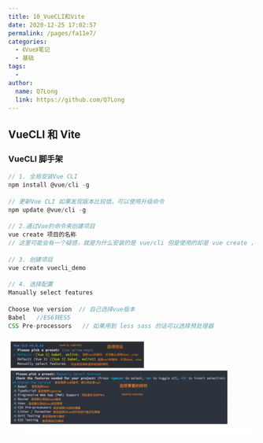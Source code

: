 ```yaml
---
title: 10_VueCLI和Vite
date: 2020-12-25 17:02:57
permalink: /pages/fa11e7/
categories:
  - 《Vue》笔记
  - 基础
tags:
  -
author:
  name: Q7Long
  link: https://github.com/Q7Long
---
```


## VueCLI 和 Vite

### VueCLI 脚手架

```js
// 1. 全局安装Vue CLI
npm install @vue/cli -g

// 更新Vue CLI 如果发现版本比较低，可以使用升级命令
npm update @vue/cli -g

// 2.通过Vue的命令来创建项目
vue create 项目的名称
// 这里可能会有一个疑惑，就是为什么安装的是 vue/cli 但是使用的却是 vue create ，这里主要和vue/cli包中的 package.json 里面的配置有关，里面有个  bin:{'vue':"bin/xxx.js"}   这样执行 vue 的时候就会去执行 xxx.js 文件了

// 3. 创建项目
vue create vuecli_demo

// 4. 选择配置
Manually select features

Choose Vue version  // 自己选择vue版本
Babel   //ES6转ES5
CSS Pre-processors   // 如果用到 less sass 的话可以选择预处理器
```

![image-20221206102431464](https://github.com/Q7Long/images/blob/master/qlBlog_images/Vue%E5%9F%BA%E7%A1%80/10_VueCLI%E5%92%8CVite.assets/image-20221206102431464.png?raw=true)

